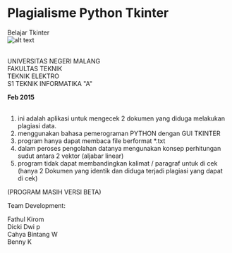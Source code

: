 # Plagialisme Python Tkinter

Belajar Tkinter<br/>
![alt text](https://github.com/fathulkirom22/Plagialisme_Python_Tkinter/blob/master/Capture.PNG)
<br/><br/>


UNIVERSITAS NEGERI MALANG <br/>
FAKULTAS TEKNIK <br/>
TEKNIK ELEKTRO <br/>
S1 TEKNIK INFORMATIKA "A" <br/>

**Feb 2015**<br/><br/>

1. ini adalah aplikasi untuk mengecek 2 dokumen yang diduga melakukan plagiasi data.
2. menggunakan bahasa pemerograman PYTHON dengan GUI TKINTER
3. program hanya dapat membaca file berformat *.txt
4. dalam peroses pengolahan datanya mengunakan konsep perhitungan sudut antara 2 vektor (aljabar linear)
5. program tidak dapat membandingkan kalimat / paragraf untuk di cek (hanya 2 Dokumen yang identik dan diduga terjadi plagiasi yang dapat di cek)

(PROGRAM MASIH VERSI BETA) <br/>

Team Development: <br/>

Fathul Kirom <br/>
Dicki Dwi p <br/>
Cahya Bintang W <br/>
Benny K <br/>

